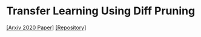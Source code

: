 # Transfer Learning Using Diff Pruning
[[Arxiv 2020 Paper]](https://arxiv.org/abs/2012.07463)
[[Repository]](https://github.com/dguo98/DiffPruning)
